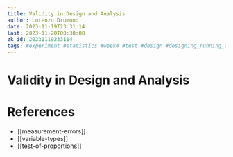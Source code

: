 ```yaml
---
title: Validity in Design and Analysis
author: Lorenzo Drumond
date: 2023-11-19T23:31:14
last: 2023-11-20T00:30:08
zk_id: 20231119233114
tags: #experiment #statistics #week4 #test #design #designing_running_and_analyzing_experiments #rlang #t_test #theory #coursera #AB_test
---
```



# Validity in Design and Analysis

# References
- [[measurement-errors]]
- [[variable-types]]
- [[test-of-proportions]]
